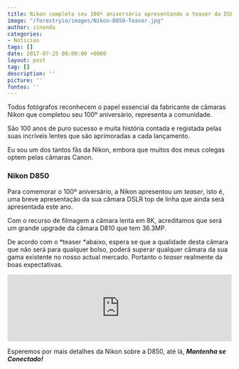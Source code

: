 ```yaml
---
title: Nikon completa seu 100º aniversário apresentando o teaser da DSLR D850
image: "/forestryio/images/Nikon-D850-Teaser.jpg"
author: zinenda
categories:
- Noticias
tags: []
date: 2017-07-25 00:00:00 +0000
layout: post
tag: []
description: ''
picture: ''
fontes: ''
---
```



Todos fotógrafos reconhecem o papel essencial da fabricante de câmaras Nikon que completou seu 100º aniversário, representa a comunidade.

São 100 anos de puro sucesso e muita história contada e registada pelas suas incríveis lentes que são aprimoradas a cada lançamento.

Eu sou um dos tantos fãs da Nikon, embora que muitos dos meus colegas optem pelas câmaras Canon.

### Nikon D850

Para comemorar o 100º aniversário, a Nikon apresentou um *teaser*, isto é, uma breve apresentação da sua câmara DSLR top de linha que ainda será apresentada este ano.

Com o recurso de filmagem a câmara lenta em 8K, acreditamos que será um grande upgrade da câmara D810 que tem 36.3MP.

De acordo com o *teaser *abaixo, espera se que a qualidade desta câmara que não será para qualquer bolso, poderá superar qualquer câmara da sua gama existente no nosso actual mercado. Portanto o *teaser* realmente da boas expectativas.

<iframe width="100%" height="auto" src="https://www.youtube.com/embed/_PRZ3dilTk4" frameborder="0" allowfullscreen="" async="" preload=""></iframe>

Esperemos por mais detalhes da Nikon sobre a D850, até lá, ***Mantenha se Conectado!***